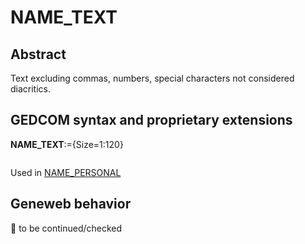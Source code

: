 ﻿# NAME_TEXT
## Abstract
Text excluding commas, numbers, special characters not considered diacritics.


## GEDCOM syntax and proprietary extensions

**NAME_TEXT**:={Size=1:120}
<pre>
</pre>
Used in <a href=Ged.NAME_PERSONAL.md>NAME_PERSONAL</a><br />


## Geneweb behavior



🚧 to be continued/checked

